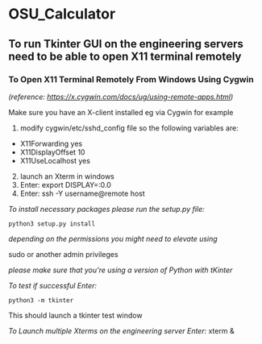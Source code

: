 # OSU_Calculator

## **To run Tkinter GUI on the engineering servers need to be able to open X11 terminal remotely** 


### To Open X11 Terminal Remotely From Windows Using Cygwin 

*(reference: https://x.cygwin.com/docs/ug/using-remote-apps.html)*

Make sure you have an X-client installed eg via Cygwin for example

1. modify cygwin/etc/sshd_config file so the following variables are:
* X11Forwarding yes
* X11DisplayOffset 10
* X11UseLocalhost yes
2. launch an Xterm in windows
3. Enter: export DISPLAY=:0.0
4. Enter: ssh -Y username@remote host

*To install necessary packages please run the setup.py file:*

    python3 setup.py install

*depending on the permissions you might need to elevate using*
 
sudo or another admin privileges

*please make sure that you're using a version of Python with tKinter*

*To test if successful Enter:*
        
    python3 -m tkinter

This should launch a tkinter test window

*To Launch multiple Xterms on the engineering server Enter:* xterm &

